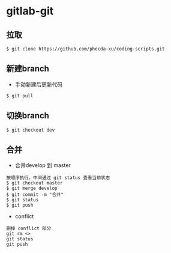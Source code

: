 # gitlab-git

## 拉取

```
$ git clone https://github.com/phecda-xu/coding-scripts.git
```

## 新建branch

- 手动新建后更新代码

```
$ git pull
```

## 切换branch

```
$ git checkout dev
```

## 合并

- 合并develop 到 master

```
按顺序执行，中间通过 git status 查看当前状态
$ git checkout master
$ git merge develop
$ git commit -m "合并"
$ git status
$ git push
```
- conflict

```
删掉 conflict 部分
git rm <>
git status
git push
```